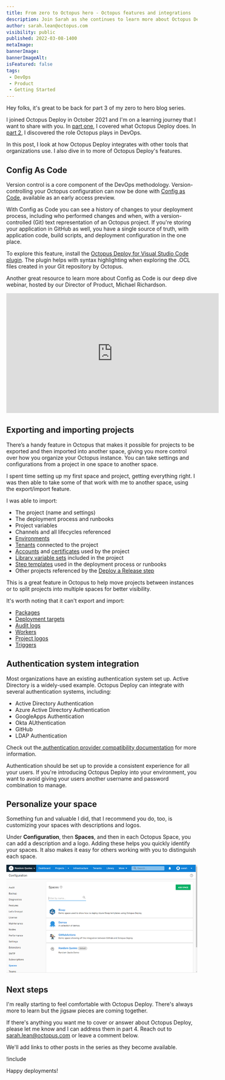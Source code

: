 ```yaml
---
title: From zero to Octopus hero - Octopus features and integrations
description: Join Sarah as she continues to learn more about Octopus Deploy. In this post, Sarah looks at more Octopus features, plus integrations with other tools.
author: sarah.lean@octopus.com
visibility: public
published: 2022-03-08-1400
metaImage: 
bannerImage: 
bannerImageAlt: 
isFeatured: false
tags:
 - DevOps
 - Product
 - Getting Started
---
```


Hey folks, it's great to be back for part 3 of my zero to hero blog series. 

I joined Octopus Deploy in October 2021 and I'm on a learning journey that I want to share with you.  In [part one](https://octopus.com/blog/zero-to-octopus-hero-part-1), I covered what Octopus Deploy does. In [part 2](https://octopus.com/blog/zero-to-octopus-hero-part-2), I discovered the role Octopus plays in DevOps. 

In this post, I look at how Octopus Deploy integrates with other tools that organizations use. I also dive in to more of Octopus Deploy's features. 


## Config As Code

Version control is a core component of the DevOps methodology. Version-controlling your Octopus configuration can now be done with [Config as Code](https://octopus.com/blog/config-as-code-eap), available as an early access preview. 

With Config as Code you can see a history of changes to your deployment process, including who performed changes and when, with a version-controlled (Git) text representation of an Octopus project. If you're storing your application in GitHub as well, you have a single source of truth, with application code, build scripts, and deployment configuration in the one place. 

To explore this feature, install the [Octopus Deploy for Visual Studio Code plugin](https://marketplace.visualstudio.com/items?itemName=octopusdeploy.vscode-octopusdeploy). The plugin helps with syntax highlighting when exploring the .OCL files created in your Git repository by Octopus. 

Another great resource to learn more about Config as Code is our deep dive webinar, hosted by our Director of Product, Michael Richardson. 

<iframe width="560" height="315" src="https://www.youtube.com/embed/oZfxlbpSP14" title="YouTube video player" frameborder="0" allow="accelerometer; autoplay; clipboard-write; encrypted-media; gyroscope; picture-in-picture" allowfullscreen></iframe>


## Exporting and importing projects

There’s a handy feature in Octopus that makes it possible for projects to be exported and then imported into another space, giving you more control over how you organize your Octopus instance. You can take settings and configurations from a project in one space to another space. 

I spent time setting up my first space and project, getting everything right. I was then able to take some of that work with me to another space, using the export/import feature.

I was able to import: 

* The project (name and settings)
* The deployment process and runbooks
* Project variables
* Channels and all lifecycles referenced
* [Environments](https://octopus.com/docs/projects/export-import#environments)
* [Tenants](https://octopus.com/docs/projects/export-import#tenants) connected to the project
* [Accounts](https://octopus.com/docs/projects/export-import#accounts) and [certificates](https://octopus.com/docs/projects/export-import#certificates) used by the project
* [Library variable sets](https://octopus.com/docs/projects/export-import#library-variable-sets) included in the project
* [Step templates](https://octopus.com/docs/projects/export-import#step-templates) used in the deployment process or runbooks
* Other projects referenced by the [Deploy a Release step](https://octopus.com/docs/projects/coordinating-multiple-projects/deploy-release-step)

This is a great feature in Octopus to help move projects between instances or to split projects into multiple spaces for better visibility.  

It's worth noting that it can't export and import: 

* [Packages](https://octopus.com/docs/projects/export-import#packages)
* [Deployment targets](https://octopus.com/docs/projects/export-import#deployment-targets)
* [Audit logs](https://octopus.com/docs/projects/export-import#audit-logs)
* [Workers](https://octopus.com/docs/projects/export-import#workers)
* [Project logos](https://octopus.com/docs/projects/export-import#project-logos)
* [Triggers](https://octopus.com/docs/projects/export-import#triggers)

## Authentication system integration

Most organizations have an existing authentication system set up. Active Directory is a widely-used example.  Octopus Deploy can integrate with several authentication systems, including:

- Active Directory Authentication
- Azure Active Directory Authentication
- GoogleApps Authentication
- Okta AUthentication
- GitHub
- LDAP Authentication

Check out the[ authentication provider compatibility documentation](https://octopus.com/docs/security/authentication/auth-provider-compatibility) for more information. 

Authentication should be set up to provide a consistent experience for all your users.  If you're introducing Octopus Deploy into your environment, you want to avoid giving your users another username and password combination to manage. 

## Personalize your space

Something fun and valuable I did, that I recommend you do, too, is customizing your spaces with descriptions and logos.

Under **Configuration**, then **Spaces**, and then in each Octopus Space, you can add a description and a logo. Adding these helps you quickly identify your spaces. It also makes it easy for others working with you to distinguish each space. 

![Octopus Deploy Spaces Personalized](spaces.png)

## Next steps

I'm really starting to feel comfortable with Octopus Deploy. There's always more to learn but the jigsaw pieces are coming together.

If there's anything you want me to cover or answer about Octopus Deploy, please let me know and I can address them in part 4. Reach out to [sarah.lean@octopus.com](mailto:sarah.lean@octopus.com) or leave a comment below.

We'll add links to other posts in the series as they become available.

!include <zero-to-hero>

Happy deployments!